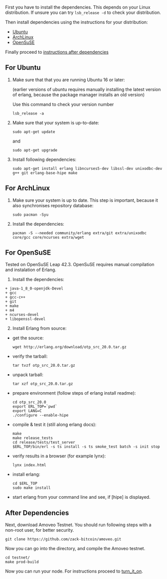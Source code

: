 First you have to install the dependencies. This depends on your Linux distribution. If unsure you can try `lsb_release -d` to check your distribution.

Then install dependencies using the instructions for your distribution:
- [Ubuntu](#for-ubuntu)
- [ArchLinux](#for-archlinux)
- [OpenSuSE](#for-opensuse)

Finally proceed to [instructions after dependencies](#after-dependencies)

## For Ubuntu

1. Make sure that that you are running Ubuntu 16 or later:

    (earlier versions of ubuntu requires manually installing the latest version of erlang, because the package manager installs an old version)

    Use this command to check your version number
    ```
    lsb_release -a
    ```

2. Make sure that your system is up-to-date:
   ```
   sudo apt-get update
   ```
   and
   ```
   sudo apt-get upgrade
   ```

3. Install following dependencies:
   ```
   sudo apt-get install erlang libncurses5-dev libssl-dev unixodbc-dev g++ git erlang-base-hipe make
   ```

## For ArchLinux

1. Make sure your system is up to date. This step is important, because it also synchronises repository database:
    ```
    sudo pacman -Syu
    ```

2. Install the dependencies:
    ```
    pacman -S --needed community/erlang extra/git extra/unixodbc core/gcc core/ncurses extra/wget
    ```

## For OpenSuSE

Tested on OpenSuSE Leap 42.3.
OpenSuSE requires manual compilation and instalation of Erlang.

1. Install the dependencies:

```
+ java-1_8_0-openjdk-Devel 
+ gcc
+ gcc-c++
+ git
+ make
+ m4
+ ncurses-devel
+ libopenssl-devel
```

2. Install Erlang from source:

- get the source:
  ```
  wget http://erlang.org/download/otp_src_20.0.tar.gz
  ```

- verify the tarball:
  ```
  tar tvzf otp_src_20.0.tar.gz
  ```

- unpack tarball:
  ```
  tar xzf otp_src_20.0.tar.gz
  ```

- prepare environment (follow steps of erlang install readme):
  ```
  cd otp_src_20.0
  export ERL_TOP=`pwd`
  export LANG=C
  ./configure --enable-hipe
  ```

- compile & test it (still along erlang docs):
  ```
  make
  make release_tests
  cd release/tests/test_server
  $ERL_TOP/bin/erl -s ts install -s ts smoke_test batch -s init stop
  ```

- verify results in a browser (for example lynx):
  ```
  lynx index.html 
  ```

- install erlang:
  ```
  cd $ERL_TOP
  sudo make install 
  ```
- start erlang from your command line and see, if [hipe] is displayed.


## After Dependencies

Next, download Amoveo Testnet. You should run following steps with a non-root user, for better security.

```
git clone https://github.com/zack-bitcoin/amoveo.git
```
Now you can go into the directory, and compile the Amoveo testnet.

```
cd testnet/
make prod-build
```

Now you can run your node. For instructions proceed to [turn_it_on](turn_it_on.md).
